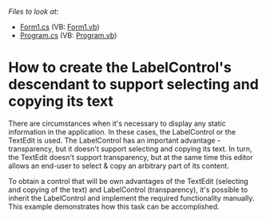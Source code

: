 <!-- default file list -->
*Files to look at*:

* [Form1.cs](./CS/WindowsApplication1/Form1.cs) (VB: [Form1.vb](./VB/WindowsApplication1/Form1.vb))
* [Program.cs](./CS/WindowsApplication1/Program.cs) (VB: [Program.vb](./VB/WindowsApplication1/Program.vb))
<!-- default file list end -->
# How to create the LabelControl's descendant to support selecting and copying its text


<p>There are circumstances when it's necessary to display any static information in the application. In these cases, the LabelControl or the TextEdit is used. The LabelControl has an important advantage - transparency, but it doesn't support selecting and copying its text. In turn, the TextEdit doesn't support transparency, but at the same time this editor allows an end-user to select & copy an arbitrary part of its content. </p><p>To obtain a control that will be own advantages of the TextEdit (selecting and copying of the text) and LabelControl (transparency), it's possible to inherit the LabelControl and implement the required functionality manually. This example demonstrates how this task can be accomplished.</p>

<br/>


